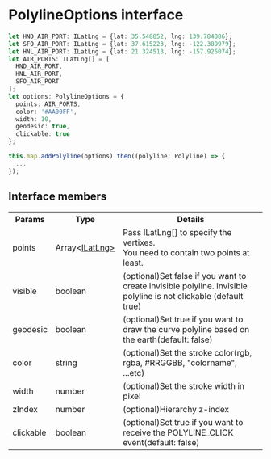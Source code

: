# PolylineOptions interface

```typescript
let HND_AIR_PORT: ILatLng = {lat: 35.548852, lng: 139.784086};
let SFO_AIR_PORT: ILatLng = {lat: 37.615223, lng: -122.389979};
let HNL_AIR_PORT: ILatLng = {lat: 21.324513, lng: -157.925074};
let AIR_PORTS: ILatLng[] = [
  HND_AIR_PORT,
  HNL_AIR_PORT,
  SFO_AIR_PORT
];
let options: PolylineOptions = {
  points: AIR_PORTS,
  color: '#AA00FF',
  width: 10,
  geodesic: true,
  clickable: true
};

this.map.addPolyline(options).then((polyline: Polyline) => {
  ...
});
```

## Interface members

<table>
<tr>
  <th>Params</th>
  <th>Type</th>
  <th>Details</th>
</tr>
<tr>
  <td>points</td>
  <td>Array&lt;<a href="../ilatlng/README.md">ILatLng&gt;</td>
  <td>Pass ILatLng[] to specify the vertixes.<br>You need to contain two points at least.</td>
</tr>
<tr>
  <td>visible</td>
  <td>boolean</td>
  <td>(optional)Set false if you want to create invisible polyline. Invisible polyline is not clickable (default true)</td>
</tr>
<tr>
  <td>geodesic</td>
  <td>boolean</td>
  <td>(optional)Set true if you want to draw the curve polyline based on the earth(default: false)</td>
</tr>
<tr>
  <td>color</td>
  <td>string</td>
  <td>(optional)Set the stroke color(rgb, rgba, #RRGGBB, "colorname", ...etc)</td>
</tr>
<tr>
  <td>width</td>
  <td>number</td>
  <td>(optional)Set the stroke width in pixel</td>
</tr>
<tr>
  <td>zIndex</td>
  <td>number</td>
  <td>(optional)Hierarchy z-index</td>
</tr>
<tr>
  <td>clickable</td>
  <td>boolean</td>
  <td>(optional)Set true if you want to receive the POLYLINE_CLICK event(default: false)</td>
</tr>
</table>
